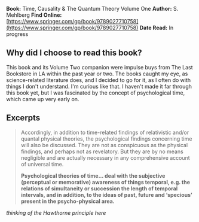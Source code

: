 **Book:** Time, Causality & The Quantum Theory Volume One
**Author:** S. Mehlberg
**Find Online:** [https://www.springer.com/gp/book/9789027710758](https://www.springer.com/gp/book/9789027710758)
**Date Read:** In progress

## Why did I choose to read this book?
This book and its Volume Two companion were impulse buys from The Last Bookstore in LA within the past year or two. The books caught my eye, as science-related literature does, and I decided to go for it, as I often do with things I don't understand. I'm curious like that. I haven't made it far through this book yet, but I was fascinated by the concept of psychological time, which came up very early on.

## Excerpts
> Accordingly, in addition to time-related findings of relativistic and/or quantal physical theories, the psychological findings concerning time will also be discussed. They are not as conspicuous as the physical findings, and perhaps not as revelatory. But they are by no means negligible and are actually necessary in any comprehensive account of universal time.
> 
> **Psychological theories of time… deal with the subjective (perceptual or memorative) awareness of things temporal, e.g. the relations of simultaneity or succession the length of temporal intervals, and in addition, to the ideas of past, future and ‘specious’ present in the psycho-physical area.**

*thinking of the Hawthorne principle here*